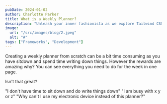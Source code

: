 ```yaml
---
pubDate: 2024-01-02
author: Charlotte Parker
title: What is a Weekly Planner? 
description: "Unleash your inner fashionista as we explore Tailwind CSS – the runway-ready framework that believes every website deserves to strut its stuff. Glam up your astro.js projects with style!"
image:
  url: "/src/images/blog/2.jpeg"
  alt: "#"
tags: ["Frameworks", "Development"]
---
```


Creating a weekly planner from scratch can be a bit time consuming as you have sitdown and spend time writing down things. However the rewards are amazing why? You can see everything you need to do for the week in one page.

Isn't that great? 

"I don't have time to sit down and do write things down"
"I am busy with x y or z"
"Why can't I use my electronic device instead of this planner?"